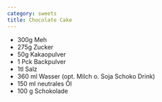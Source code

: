 ```yaml
---
category: sweets
title: Chocolate Cake
---
```

- 300g Meh
- 275g Zucker
- 50g Kakaopulver
- 1 Pck Backpulver
- 1tl Salz
- 360 ml Wasser (opt. Milch o. Soja Schoko Drink)
- 150 ml neutrales Öl
- 100 g Schokolade